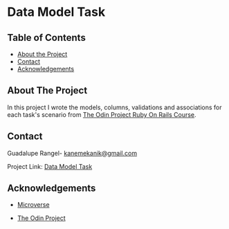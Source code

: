 

# Data Model Task


## Table of Contents

* [About the Project](#about-the-project)
* [Contact](#contact)
* [Acknowledgements](#acknowledgements)

<!-- ABOUT THE PROJECT -->
## About The Project

In this project I wrote the models, columns, validations and associations for each task's scenario from [The Odin Project Ruby On Rails Course](https://www.theodinproject.com/courses/ruby-on-rails/lessons/building-with-active-record-ruby-on-rails).

<!-- CONTACT -->
## Contact

Guadalupe Rangel- kanemekanik@gmail.com

Project Link: [Data Model Task](https://github.com/Luzaks/Data_Model_Task)



<!-- ACKNOWLEDGEMENTS -->
## Acknowledgements

* [Microverse](https://www.microverse.org/)

* [The Odin Project](https://www.theodinproject.com/home)
